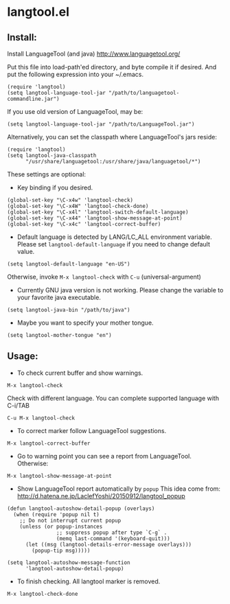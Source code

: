 langtool.el
===========

## Install:

Install LanguageTool (and java)
http://www.languagetool.org/

Put this file into load-path'ed directory, and byte compile it if
desired. And put the following expression into your ~/.emacs.

```
(require 'langtool)
(setq langtool-language-tool-jar "/path/to/languagetool-commandline.jar")
```

If you use old version of LanguageTool, may be:

```
(setq langtool-language-tool-jar "/path/to/LanguageTool.jar")
```

Alternatively, you can set the classpath where LanguageTool's jars reside:

```
(require 'langtool)
(setq langtool-java-classpath
      "/usr/share/languagetool:/usr/share/java/languagetool/*")
```

These settings are optional:

* Key binding if you desired.

```
(global-set-key "\C-x4w" 'langtool-check)
(global-set-key "\C-x4W" 'langtool-check-done)
(global-set-key "\C-x4l" 'langtool-switch-default-language)
(global-set-key "\C-x44" 'langtool-show-message-at-point)
(global-set-key "\C-x4c" 'langtool-correct-buffer)
```

* Default language is detected by LANG/LC_ALL environment variable.
  Please set `langtool-default-language` if you need to change default value.

```
(setq langtool-default-language "en-US")
```

  Otherwise, invoke `M-x langtool-check` with `C-u` (universal-argument)

* Currently GNU java version is not working.
  Please change the variable to your favorite java executable.

```
(setq langtool-java-bin "/path/to/java")
```

* Maybe you want to specify your mother tongue.

```
(setq langtool-mother-tongue "en")
```

## Usage:

* To check current buffer and show warnings.

```
M-x langtool-check
```

  Check with different language. You can complete supported language
  with C-i/TAB

```
C-u M-x langtool-check
```

* To correct marker follow LanguageTool suggestions.

```
M-x langtool-correct-buffer
```

* Go to warning point you can see a report from LanguageTool.
  Otherwise:

```
M-x langtool-show-message-at-point
```

* Show LanguageTool report automatically by `popup`
  This idea come from:
  http://d.hatena.ne.jp/LaclefYoshi/20150912/langtool_popup

```
(defun langtool-autoshow-detail-popup (overlays)
  (when (require 'popup nil t)
    ;; Do not interrupt current popup
    (unless (or popup-instances
                ;; suppress popup after type `C-g` .
                (memq last-command '(keyboard-quit)))
      (let ((msg (langtool-details-error-message overlays)))
        (popup-tip msg)))))
```

```
(setq langtool-autoshow-message-function
      'langtool-autoshow-detail-popup)
```

* To finish checking. All langtool marker is removed.

```
M-x langtool-check-done
```

